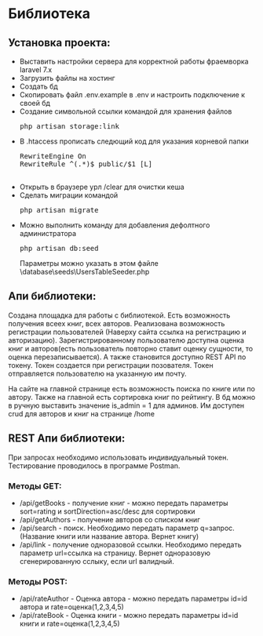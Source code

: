 <h1>Библиотека</h1>
<h2>Установка проекта:</h2>
<ul>
<li>Выставить настройки сервера для корректной работы фраемворка laravel 7.x</li>
<li>Загрузить файлы на хостинг</li>
<li>Создать бд</li>
<li>Скопировать файл .env.example в .env и настроить подключение к своей бд</li>
<li>Создание символьной ссылки командой  для хранения файлов
<pre>php artisan storage:link</pre></li>
<li>В .htaccess прописать следющий код для указания корневой папки
 <pre>
RewriteEngine On
RewriteRule ^(.*)$ public/$1 [L]
  </pre></li>
  <li>Открыть в браузере урл /clear для очистки кеша</li>
  <li>Сделать миграции командой <pre>php artisan migrate</pre></li>
  <li>Можно выполнить команду для добавления дефолтного администратора<pre>php artisan db:seed</pre>
  Параметры можно указать в этом файле \database\seeds\UsersTableSeeder.php
  </li>
  </ul>
  
  <h2>Апи библиотеки:</h2>
  <p>Создана площадка для работы с библиотекой. Есть возможность получения всеех книг, всех авторов. 
  Реализована возможность регистрации пользователей (Наверху сайта ссылка на регистрацию и авторизацию). 
  Зарегистрированному пользователю доступна оценка книг и авторов(есть пользователь повторно ставит 
  оценку сущности, то оценка перезаписывается). А также становится доступно REST API по токену. 
  Токен создается при регистрации позователя. Токен отправляется пользователю на указанную им почту.</p>
  <p>На сайте на главной странице есть возможность поиска по книге или по автору. 
  Также на главной есть сортировка книг по рейтингу. В бд можно в ручную выставить значение is_admin = 1 для админов.
   Им доступен crud для авторов и книг на странице /home</p>
   
   <h2>REST Апи библиотеки:</h2>
   <p>При запросах необходимо использовать индивидуальный токен. Тестирование проводилось в программе Postman.</p>
   <h3>Методы GET:</h3>
   <ul>
   <li>/api/getBooks - получение книг - можно передать параметры sort=rating и sortDirection=asc/desc для сортировки</li>
   <li>/api/getAuthors - получение авторов со списком книг</li>
   <li>/api/search - поиск. Необходимо передать параметр q=запрос. (Название книги или название автора. Вернет книгу)</li>
   <li>/api/link - получение одноразовой ссылки. Необходимо передать параметр url=ссылка на страницу. 
   Вернет одноразовую сгенерированную сслыку, если url валидный.</li>
    </ul>
   <h3>Методы POST:</h3>

   <ul>
     <li>/api/rateAuthor - Оценка автора - можно передать параметры id=id автора и rate=оценка(1,2,3,4,5)</li>
     <li>/api/rateBook - Оценка книги - можно передать параметры id=id книги и rate=оценка(1,2,3,4,5)</li>
      </ul>